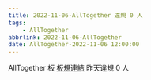 ```yaml
---
title: 2022-11-06-AllTogether 違規 0 人
tags:
    - AllTogether
abbrlink: 2022-11-06-AllTogether
date: AllTogether-2022-11-06 12:00:00
---
```

AllTogether 板 [板規連結](https://www.ptt.cc/bbs/AllTogether/M.1643211430.A.5FB.html)
昨天違規 0 人
